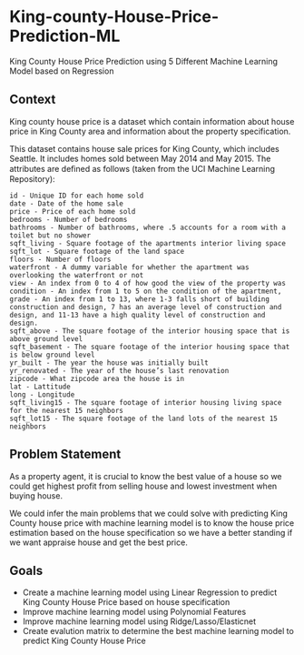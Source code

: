 # King-county-House-Price-Prediction-ML
King County House Price Prediction using 5 Different Machine Learning Model based on Regression 

## Context
King county house price is a dataset which contain information about house price in King County area and information about the property specification.

This dataset contains house sale prices for King County, which includes Seattle. It includes homes sold between May 2014 and May 2015. The attributes are deﬁned as follows (taken from the UCI Machine Learning Repository):

    id - Unique ID for each home sold
    date - Date of the home sale
    price - Price of each home sold
    bedrooms - Number of bedrooms
    bathrooms - Number of bathrooms, where .5 accounts for a room with a toilet but no shower
    sqft_living - Square footage of the apartments interior living space
    sqft_lot - Square footage of the land space
    floors - Number of floors
    waterfront - A dummy variable for whether the apartment was overlooking the waterfront or not
    view - An index from 0 to 4 of how good the view of the property was
    condition - An index from 1 to 5 on the condition of the apartment,
    grade - An index from 1 to 13, where 1-3 falls short of building construction and design, 7 has an average level of construction and design, and 11-13 have a high quality level of construction and design.
    sqft_above - The square footage of the interior housing space that is above ground level
    sqft_basement - The square footage of the interior housing space that is below ground level
    yr_built - The year the house was initially built
    yr_renovated - The year of the house’s last renovation
    zipcode - What zipcode area the house is in
    lat - Lattitude
    long - Longitude
    sqft_living15 - The square footage of interior housing living space for the nearest 15 neighbors
    sqft_lot15 - The square footage of the land lots of the nearest 15 neighbors

## Problem Statement
As a property agent, it is crucial to know the best value of a house so we could get highest profit from selling house and lowest investment when buying house.

We could infer the main problems that we could solve with predicting King County house price with machine learning model is to know the house price estimation based on the house specification so we have a better standing if we want appraise house and get the best price.

## Goals
- Create a machine learning model using Linear Regression to predict King County House Price based on house specification
- Improve machine learning model using Polynomial Features
- Improve machine learning model using Ridge/Lasso/Elasticnet
- Create evalution matrix to determine the best machine learning model to predict King County House Price
